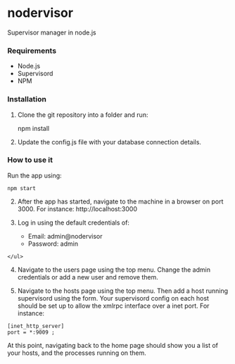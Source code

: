 nodervisor
==========

Supervisor manager in node.js

### Requirements

- Node.js
- Supervisord
- NPM

### Installation

  1. Clone the git repository into a folder and run:

        npm install

  2. Update the config.js file with your database connection details.

### How to use it

  Run the app using:

    npm start

  2. After the app has started, navigate to the machine in a browser on port 3000.
  For instance:
    http://localhost:3000

  3. Log in using the default credentials of:
  	<ul>
  		<li>Email: admin@nodervisor</li>
  		<li>Password: admin</li>
	</ul>

  4. Navigate to the users page using the top menu. Change the admin credentials or add a new user and remove them.

  5. Navigate to the hosts page using the top menu. Then add a host running supervisord using the form. Your supervisord config on each host should be set up to allow the xmlrpc interface over a inet port.
  For instance:

    [inet_http_server]
    port = *:9009 ;

  At this point, navigating back to the home page should show you a list of your hosts, and the processes running on them.
